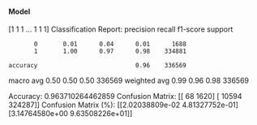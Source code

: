 #### Model
[1 1 1 ... 1 1 1]
Classification Report:
              precision    recall  f1-score   support

           0       0.01      0.04      0.01      1688
           1       1.00      0.97      0.98    334881

    accuracy                           0.96    336569
   macro avg       0.50      0.50      0.50    336569
weighted avg       0.99      0.96      0.98    336569

Accuracy: 0.963710264462859
Confusion Matrix:
[[    68   1620]
 [ 10594 324287]]
Confusion Matrix (%):
[[2.02038809e-02 4.81327752e-01]
 [3.14764580e+00 9.63508226e+01]]
